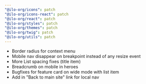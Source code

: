 ```yaml
---
"@ilo-org/icons": patch
"@ilo-org/icons-react": patch
"@ilo-org/react": patch
"@ilo-org/styles": patch
"@ilo-org/themes": patch
"@ilo-org/twig": patch
"@ilo-org/utils": patch
---
```


- Border radius for context menu
- Mobile nav disappear on breakpoint instead of any resize event
- More List spacing fixes (title item)
- Breadcrumb on mobile in heroes
- Bugfixes for feature card on wide mode with list item
- Add in "Back to main site" link for local nav

